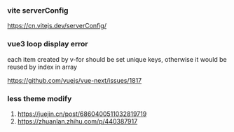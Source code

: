 ### vite serverConfig
https://cn.vitejs.dev/serverConfig/


### vue3 loop display error
each item created by v-for should be set unique keys, otherwise it would be reused by index in array

https://github.com/vuejs/vue-next/issues/1817

### less theme modify
1. https://juejin.cn/post/6860400511032819719
2. https://zhuanlan.zhihu.com/p/440387917



